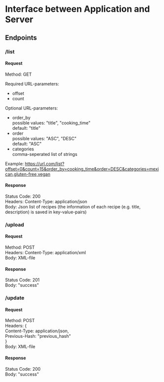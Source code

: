 # Interface between Application and Server
## Endpoints
### /list
#### Request  
Method: GET  

Required URL-parameters:  
- offset
- count

Optional URL-parameters:
- order_by  
    possible values: "title", "cooking_time"  
    default: "title" 
- order  
      possible values: "ASC", "DESC"   
      default: "ASC"
- categories  
     comma-seperated list of strings

Example:
https://url.com/list?offset=0&count=15&order_by=cooking_time&order=DESC&categories=mexican,gluten-free,vegan


#### Response
Status Code: 200  
Headers: Content-Type: application/json  
Body: Json list of recipes (the information of each recipe (e.g. title, description) is saved in key-value-pairs)  

### /upload
#### Request  
Method: POST  
Headers: Content-Type: application/xml  
Body: XML-file  

#### Response
Status Code: 201  
Body: "success"

### /update
#### Request  
Method: POST  
Headers: {  
Content-Type: application/json,   
Previous-Hash: "previous_hash"  
}  
Body: XML-file

#### Response
Status Code: 200  
Body: "success"
